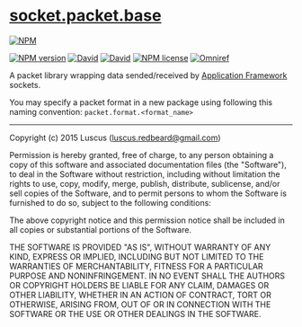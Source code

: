 # [socket.packet.base](https://github.com/luscus/socket.packet.base)

[![NPM](https://nodei.co/npm/socket.packet.base.png?downloads=true&downloadRank=true&stars=true)](https://nodei.co/npm/socket.packet.base/)

[![NPM version](https://img.shields.io/npm/v/socket.packet.base.svg?style=flat)](https://www.npmjs.com/package/socket.packet.base "View this project on NPM")
[![David](https://img.shields.io/david/luscus/socket.packet.base.svg?style=flat)](https://david-dm.org/luscus/socket.packet.base)
[![David](https://img.shields.io/david/dev/luscus/socket.packet.base.svg?style=flat)](https://david-dm.org/luscus/socket.packet.base#info=devDependencies)
[![NPM license](https://img.shields.io/npm/l/socket.packet.base.svg?style=flat)](https://www.npmjs.com/package/socket.packet.base "View this project on NPM")
[![Omniref](https://img.shields.io/badge/Omniref-docs-orange.svg?style=flat)](https://www.omniref.com/js/npm/socket.packet.base)

A packet library wrapping data sended/received by [Application Framework](https://github.com/luscus/application.skeleton) sockets.

You may specify a packet format in a new package using following this naming convention: `packet.format.<format_name>`


--------------
Copyright (c) 2015 Luscus (luscus.redbeard@gmail.com)

Permission is hereby granted, free of charge, to any person obtaining a copy of this software and associated documentation files (the "Software"), to deal in the Software without restriction, including without limitation the rights to use, copy, modify, merge, publish, distribute, sublicense, and/or sell copies of the Software, and to permit persons to whom the Software is furnished to do so, subject to the following conditions:

The above copyright notice and this permission notice shall be included in all copies or substantial portions of the Software.

THE SOFTWARE IS PROVIDED "AS IS", WITHOUT WARRANTY OF ANY KIND, EXPRESS OR IMPLIED, INCLUDING BUT NOT LIMITED TO THE WARRANTIES OF MERCHANTABILITY, FITNESS FOR A PARTICULAR PURPOSE AND NONINFRINGEMENT. IN NO EVENT SHALL THE AUTHORS OR COPYRIGHT HOLDERS BE LIABLE FOR ANY CLAIM, DAMAGES OR OTHER LIABILITY, WHETHER IN AN ACTION OF CONTRACT, TORT OR OTHERWISE, ARISING FROM, OUT OF OR IN CONNECTION WITH THE SOFTWARE OR THE USE OR OTHER DEALINGS IN THE SOFTWARE.
